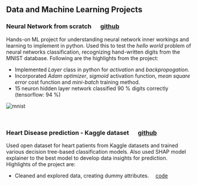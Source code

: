 ## Data and Machine Learning Projects

### Neural Network from scratch    &emsp; [github](https://github.com/td-iceman/Tarandeep-Projects/blob/main/NN%20from%20scratch/NN_from_scratch.ipynb)

Hands-on ML project for understanding neural network inner workings and learning to implement in python. Used this to test the _hello world_ problem of neural networks classification, recognizing hand-written digits from the MNIST database. Following are the highlights from the project:

- Implemented _Layer_ class in python for _activation_ and _backpropogation_.
- Incorporated _Adam optimizer_, _sigmoid_ activation function, _mean square error_ cost function and _mini-batch_ training method.
- 15 neuron hidden layer network classified 90 % digits correctly (tensorflow: 94 %)

![mnist](/Tarandeep-Projects/images/MNIST_digit.jpg)

<br />

### Heart Disease prediction - Kaggle dataset     &emsp; [github](https://github.com/td-iceman/Tarandeep-Projects/tree/main/Heart%20Disease%20Prediction)

Used open dataset for heart patients from Kaggle datasets and trained various decision tree-based classification models. Also used SHAP model explainer to the best model to develop data insights for prediction. Highlights of the project are:

- Cleaned and explored data, creating dummy attributes. &emsp;[code](https://github.com/td-iceman/Tarandeep-Projects/blob/main/Heart%20Disease%20Prediction/Heart_Disease_data_processing.ipynb)


